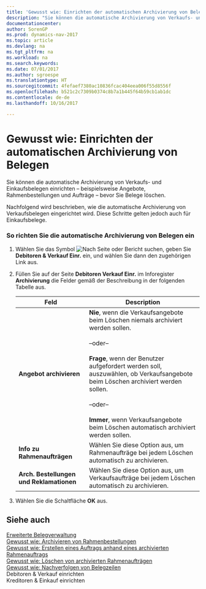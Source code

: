 ```yaml
---
title: 'Gewusst wie: Einrichten der automatischen Archivierung von Belegen'
description: "Sie können die automatische Archivierung von Verkaufs- und Einkaufsbelegen einrichten – beispielsweise Angebote, Rahmenbestellungen und Aufträge – bevor Sie Belege löschen."
documentationcenter: 
author: SorenGP
ms.prod: dynamics-nav-2017
ms.topic: article
ms.devlang: na
ms.tgt_pltfrm: na
ms.workload: na
ms.search.keywords: 
ms.date: 07/01/2017
ms.author: sgroespe
ms.translationtype: HT
ms.sourcegitcommit: 4fefaef7380ac10836fcac404eea006f55d8556f
ms.openlocfilehash: b521c2c7309b0374c8b7a1b445f64b59cb1ab1dc
ms.contentlocale: de-de
ms.lasthandoff: 10/16/2017

---
```

# <a name="how-to-set-up-automatic-archiving-of-documents"></a>Gewusst wie: Einrichten der automatischen Archivierung von Belegen
Sie können die automatische Archivierung von Verkaufs- und Einkaufsbelegen einrichten – beispielsweise Angebote, Rahmenbestellungen und Aufträge – bevor Sie Belege löschen.  
  
 Nachfolgend wird beschrieben, wie die automatische Archivierung von Verkaufsbelegen eingerichtet wird. Diese Schritte gelten jedoch auch für Einkaufsbelege.  
  
### <a name="to-set-up-automatic-archiving-of-documents"></a>So richten Sie die automatische Archivierung von Belegen ein  
  
1.  Wählen Sie das Symbol ![Nach Seite oder Bericht suchen](media/ui-search/search_small.png "Symbol „Nach Seite oder Bericht suchen”"), geben Sie **Debitoren & Verkauf Einr.** ein, und wählen Sie dann den zugehörigen Link aus.  
  
2.  Füllen Sie auf der Seite **Debitoren Verkauf Einr.** im Inforegister **Archivierung** die Felder gemäß der Beschreibung in der folgenden Tabelle aus.  
  
    |Feld|Description|  
    |---------------------------------|---------------------------------------|  
    |**Angebot archivieren**|**Nie**, wenn die Verkaufsangebote beim Löschen niemals archiviert werden sollen.<br /><br /> –oder–<br /><br /> **Frage**, wenn der Benutzer aufgefordert werden soll, auszuwählen, ob Verkaufsangebote beim Löschen archiviert werden sollen.<br /><br /> –oder–<br /><br /> **Immer**, wenn Verkaufsangebote beim Löschen automatisch archiviert werden sollen.|  
    |**Info zu Rahmenaufträgen**|Wählen Sie diese Option aus, um Rahmenaufträge bei jedem Löschen automatisch zu archivieren.|  
    |**Arch. Bestellungen und Reklamationen**|Wählen Sie diese Option aus, um Verkaufsaufträge bei jedem Löschen automatisch zu archivieren.|  
  
3.  Wählen Sie die Schaltfläche **OK** aus.  
  
## <a name="see-also"></a>Siehe auch  
 [Erweiterte Belegverwaltung](enhanced-document-management.md)   
 [Gewusst wie: Archivieren von Rahmenbestellungen](how-to-archive-blanket-orders.md)   
 [Gewusst wie: Erstellen eines Auftrags anhand eines archivierten Rahmenauftrags](how-to-create-an-order-from-an-archived-blanket-order.md)   
 [Gewusst wie: Löschen von archivierten Rahmenaufträgen](how-to-delete-archived-blanket-orders.md)   
 [Gewusst wie: Nachverfolgen von Belegzeilen](how-to-track-document-lines.md)   
 Debitoren & Verkauf einrichten   
 Kreditoren &amp; Einkauf einrichten
